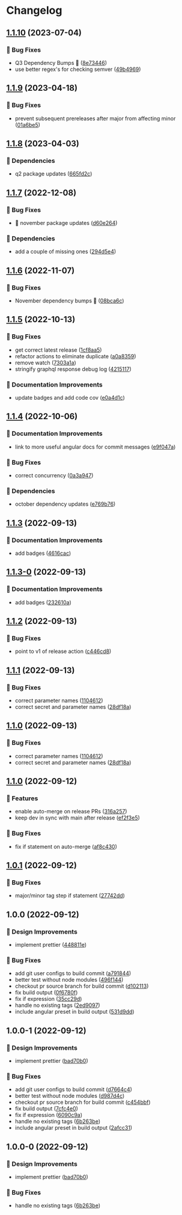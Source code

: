 # Changelog

## [1.1.10](https://github.com/agrc/get-next-version-action/compare/v1.1.9...v1.1.10) (2023-07-04)


### 🐛 Bug Fixes

* Q3 Dependency Bumps 🌲 ([8e73446](https://github.com/agrc/get-next-version-action/commit/8e73446c87f915ad0394a5fe67c65c035fdc1585))
* use better regex's for checking semver ([49b4969](https://github.com/agrc/get-next-version-action/commit/49b496947fefe557755771e445053df07e1c790b))

## [1.1.9](https://github.com/agrc/get-next-version-action/compare/v1.1.8...v1.1.9) (2023-04-18)


### 🐛 Bug Fixes

* prevent subsequent prereleases after major from affecting minor ([01a6be5](https://github.com/agrc/get-next-version-action/commit/01a6be5566d484ea88881bb0830a114dc80110f3))

## [1.1.8](https://github.com/agrc/get-next-version-action/compare/v1.1.7...v1.1.8) (2023-04-03)


### 🌲 Dependencies

* q2 package updates ([665fd2c](https://github.com/agrc/get-next-version-action/commit/665fd2c3562aae5e3732c83824aae0541d4b0191))

## [1.1.7](https://github.com/agrc/get-next-version-action/compare/v1.1.6...v1.1.7) (2022-12-08)


### 🐛 Bug Fixes

* :evergreen_tree: november package updates ([d60e264](https://github.com/agrc/get-next-version-action/commit/d60e2649212695273f364c8276c6aae96b733ffd))


### 🌲 Dependencies

* add a couple of missing ones ([294d5e4](https://github.com/agrc/get-next-version-action/commit/294d5e4fe5007e9d7fc18abd5b24ac35bc619de1))

## [1.1.6](https://github.com/agrc/get-next-version-action/compare/v1.1.5...v1.1.6) (2022-11-07)


### 🐛 Bug Fixes

* November dependency bumps 🌲 ([08bca6c](https://github.com/agrc/get-next-version-action/commit/08bca6c98b626c4a0261318c6f324bc39429a921))

## [1.1.5](https://github.com/agrc/get-next-version-action/compare/v1.1.4...v1.1.5) (2022-10-13)


### 🐛 Bug Fixes

* get correct latest release ([1cf8aa5](https://github.com/agrc/get-next-version-action/commit/1cf8aa538500cb81249a0ebeb21b715c44a00b9b))
* refactor actions to eliminate duplicate ([a0a8359](https://github.com/agrc/get-next-version-action/commit/a0a83597420e5a6e6821e3a6e24eec6a3ea4428a))
* remove watch ([7303a1a](https://github.com/agrc/get-next-version-action/commit/7303a1a3559cc76529ce981a65041c085a63b98a))
* stringify graphql response debug log ([4215117](https://github.com/agrc/get-next-version-action/commit/42151179d47695cf05120bfe4164b2187b4f1305))


### 📖 Documentation Improvements

* update badges and add code cov ([e0a4d1c](https://github.com/agrc/get-next-version-action/commit/e0a4d1c9a1004073ad4e68309fd4bb2085704c85))

## [1.1.4](https://github.com/agrc/get-next-version-action/compare/v1.1.3...v1.1.4) (2022-10-06)


### 📖 Documentation Improvements

* link to more useful angular docs for commit messages ([e9f047a](https://github.com/agrc/get-next-version-action/commit/e9f047a411d88ecb265d56fa67b7390e34d53c8a))


### 🐛 Bug Fixes

* correct concurrency ([0a3a947](https://github.com/agrc/get-next-version-action/commit/0a3a9474fb74401eb5130aad15ca50ea00aee80f))


### 🌲 Dependencies

* october dependency updates ([e769b76](https://github.com/agrc/get-next-version-action/commit/e769b763b4b6c4fe997b29ac20be083797b4a33e))

## [1.1.3](https://github.com/agrc/get-next-version-action/compare/v1.1.2...v1.1.3) (2022-09-13)


### 📖 Documentation Improvements

* add badges ([4616cac](https://github.com/agrc/get-next-version-action/commit/4616caccb9c1add0594ff741a418cb305f75e32c))

## [1.1.3-0](https://github.com/agrc/get-next-version-action/compare/v1.1.2...v1.1.3-0) (2022-09-13)


### 📖 Documentation Improvements

* add badges ([232610a](https://github.com/agrc/get-next-version-action/commit/232610ac4b7241e45d6700d172d9721bd9f872ca))

## [1.1.2](https://github.com/agrc/get-next-version-action/compare/v1.1.1...v1.1.2) (2022-09-13)


### 🐛 Bug Fixes

* point to v1 of release action ([c446cd8](https://github.com/agrc/get-next-version-action/commit/c446cd843098cad40fcd936132df8d24f63b9d30))

## [1.1.1](https://github.com/agrc/get-next-version-action/compare/v1.1.0...v1.1.1) (2022-09-13)


### 🐛 Bug Fixes

* correct parameter names ([1104612](https://github.com/agrc/get-next-version-action/commit/110461267133ddcb6ff7929188c91f7c36a52f12))
* correct secret and parameter names ([28df18a](https://github.com/agrc/get-next-version-action/commit/28df18a9498b57734c2fc1252390b939dab44bae))

## [1.1.0](https://github.com/agrc/get-next-version-action/compare/v1.1.0...v1.1.0) (2022-09-13)


### 🐛 Bug Fixes

* correct parameter names ([1104612](https://github.com/agrc/get-next-version-action/commit/110461267133ddcb6ff7929188c91f7c36a52f12))
* correct secret and parameter names ([28df18a](https://github.com/agrc/get-next-version-action/commit/28df18a9498b57734c2fc1252390b939dab44bae))

## [1.1.0](https://github.com/agrc/get-next-version-action/compare/v1.0.1...v1.1.0) (2022-09-12)


### 🚀 Features

* enable auto-merge on release PRs ([316a257](https://github.com/agrc/get-next-version-action/commit/316a257416ef9787440db449d64fb515405620b6))
* keep dev in sync with main after release ([ef2f3e5](https://github.com/agrc/get-next-version-action/commit/ef2f3e5ed2505e1ffa943bfd1a90bb6879331abd))


### 🐛 Bug Fixes

* fix if statement on auto-merge ([af8c430](https://github.com/agrc/get-next-version-action/commit/af8c43030f82a6021fe22f1e116828a8302e4f12))

## [1.0.1](https://github.com/agrc/get-next-version-action/compare/v1.0.0...v1.0.1) (2022-09-12)


### 🐛 Bug Fixes

* major/minor tag step if statement ([27742dd](https://github.com/agrc/get-next-version-action/commit/27742dd43e538692080ac55fe9b3a0d7b1458cce))

## 1.0.0 (2022-09-12)


### 🎨 Design Improvements

* implement prettier ([448811e](https://github.com/agrc/get-next-version-action/commit/448811ef8af6af9be32210b88045ec32c2a04677))


### 🐛 Bug Fixes

* add git user configs to build commit ([a791844](https://github.com/agrc/get-next-version-action/commit/a791844e04480a72be6c9770c936117ef359b777))
* better test without node modules ([496f144](https://github.com/agrc/get-next-version-action/commit/496f144af2cd420c93fc1535108f9e11fdc5824d))
* checkout pr source branch for build commit ([d102113](https://github.com/agrc/get-next-version-action/commit/d1021136da7e4f48d6554eca8ab6537cbcc61add))
* fix build output ([0f6780f](https://github.com/agrc/get-next-version-action/commit/0f6780f01d411c5ebe5c20b542ce5e6e184ed258))
* fix if expression ([35cc29d](https://github.com/agrc/get-next-version-action/commit/35cc29d70e5111b4a8b6ab8d8e93a3e42c1dee46))
* handle no existing tags ([2ed9097](https://github.com/agrc/get-next-version-action/commit/2ed90975b905cc5d2091d4381198eff4eae6d4d0))
* include angular preset in build output ([531d9dd](https://github.com/agrc/get-next-version-action/commit/531d9dd59d5f4ebd746815b42c8f3b58777d1530))

## 1.0.0-1 (2022-09-12)


### 🎨 Design Improvements

* implement prettier ([bad70b0](https://github.com/agrc/get-next-version-action/commit/bad70b0683ec2b524c6aec0db45075cda02013ae))


### 🐛 Bug Fixes

* add git user configs to build commit ([d7664c4](https://github.com/agrc/get-next-version-action/commit/d7664c4c616250b4d91750f9773cac3c97306d70))
* better test without node modules ([d987d4c](https://github.com/agrc/get-next-version-action/commit/d987d4cfce1bc13e283ac5e6f6cdbe10300907bf))
* checkout pr source branch for build commit ([c454bbf](https://github.com/agrc/get-next-version-action/commit/c454bbf321b2af615224f429637ddde115a86600))
* fix build output ([7cfc4e0](https://github.com/agrc/get-next-version-action/commit/7cfc4e01045ba96b52cc1ee442c0f2c0f30bd201))
* fix if expression ([6090c9a](https://github.com/agrc/get-next-version-action/commit/6090c9a77cd8b8c10bc287c7967ed9ae2f119110))
* handle no existing tags ([6b263be](https://github.com/agrc/get-next-version-action/commit/6b263be61291dd1e1d4d4d96167e7e4ce9af4865))
* include angular preset in build output ([2afcc31](https://github.com/agrc/get-next-version-action/commit/2afcc318d49051c05f4ad05c7f1332907a5e3146))

## 1.0.0-0 (2022-09-12)


### 🎨 Design Improvements

* implement prettier ([bad70b0](https://github.com/agrc/get-next-version-action/commit/bad70b0683ec2b524c6aec0db45075cda02013ae))


### 🐛 Bug Fixes

* handle no existing tags ([6b263be](https://github.com/agrc/get-next-version-action/commit/6b263be61291dd1e1d4d4d96167e7e4ce9af4865))
